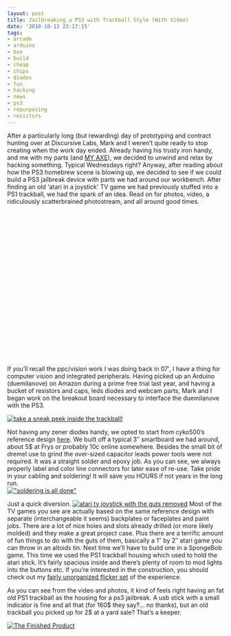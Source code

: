 ```yaml
---
layout: post
title: Jailbreaking a PS3 with Trackball Style (With Video)
date: '2010-10-13 23:17:15'
tags:
- arcade
- arduino
- box
- build
- cheap
- chips
- diodes
- fun
- hacking
- news
- ps3
- repurposing
- resistors
---
```



After a particularly long (but rewarding) day of prototyping and contract hunting over at Discursive Labs, Mark and I weren’t quite ready to stop creating when the work day ended. Already having his trusty iron handy, and me with my parts (and [MY AXE](http://hunterdavis.com/archives/494)), we decided to unwind and relax by hacking something. Typical Wednesdays right? Anyway, after reading about how the PS3 homebrew scene is blowing up, we decided to see if we could build a PS3 jailbreak device with parts we had around our workbench. After finding an old ‘atari in a joystick’ TV game we had previously stuffed into a PS1 trackball, we had the spark of an idea. Read on for photos, video, a ridiculously scatterbrained photostream, and all around good times.

<object height="344" width="425"><param name="movie" value="http://www.youtube.com/v/Gza4nB5cCfg?hl=en&fs=1"></param><param name="allowFullScreen" value="true"></param><param name="allowscriptaccess" value="always"></param><embed allowfullscreen="true" allowscriptaccess="always" height="344" src="http://www.youtube.com/v/Gza4nB5cCfg?hl=en&fs=1" type="application/x-shockwave-flash" width="425"></embed></object>

If you’ll recall the ppc/vision work I was doing back in 07′, I have a thing for computer vision and integrated peripherals. Having picked up an Arduino (duemilanove) on Amazon during a prime free trial last year, and having a bucket of resistors and caps, leds diodes and webcam parts, Mark and I began work on the breakout board necessary to interface the duemilanove with the PS3.

[![take a sneak peek inside the trackball!](http://66.147.244.180/~hunterda/content/images/2010/10/IMG_66911-300x225.jpg "Sneak Peek!")](http://66.147.244.180/~hunterda/content/images/2010/10/IMG_66911.jpg)

Not having any zener diodes handy, we opted to start from cyko500’s reference design [here](http://www.ps3hax.net/2010/09/psgroove-for-arduino-megaduemilanove/). We built off a typical 3″ smartboard we had around, about 5$ at Frys or probably 10c online somewhere. Besides the small bit of dremel use to grind the over-sized capacitor leads power tools were not required. It was a straight solder and epoxy job. As you can see, we always properly label and color line connectors for later ease of re-use. Take pride in your cabling and soldering! It will save you HOURS if not years in the long run.  
[!["soldering is all done"](http://66.147.244.180/~hunterda/content/images/2010/10/IMG_66801-300x225.jpg "Arduino plus Breakout Board")](http://66.147.244.180/~hunterda/content/images/2010/10/IMG_66801.jpg)

Just a quick diversion. [![atari tv joystick with the guts removed](http://66.147.244.180/~hunterda/content/images/2010/10/IMG_66571-300x225.jpg "hollow atari joystick ")](http://66.147.244.180/~hunterda/content/images/2010/10/IMG_66571.jpg) Most of the TV games you see are actually based on the same reference design with separate (interchangeable it seems) backplates or faceplates and paint jobs. There are a lot of nice holes and slots already drilled (or more likely molded) and they make a great project case. Plus there are a terrific amount of fun things to do with the guts of them, basically a 1″ by 2″ atari game you can throw in an altoids tin. Next time we’ll have to build one in a SpongeBob game. This time we used the PS1 trackball housing which used to hold the atari stick. It’s fairly spacious inside and there’s plenty of room to mod lights into the buttons etc. If you’re interested in the construction, you should check out my [fairly unorganized flicker set](http://www.flickr.com/photos/huntergdavis/sets/72157625160065178/) of the experience.

As you can see from the video and photos, it kind of feels right having an fat old PS1 trackball as the housing for a ps3 jailbreak. A usb stick with a small indicator is fine and all that (for 160$ they say?… no thanks), but an old trackball you picked up for 2$ at a yard sale? That’s a keeper.

[![The Finished Product](http://66.147.244.180/~hunterda/content/images/2010/10/IMG_66901-150x150.jpg "PS3 JailBreak in a PS1 Trackball")](http://66.147.244.180/~hunterda/content/images/2010/10/IMG_66901.jpg)


